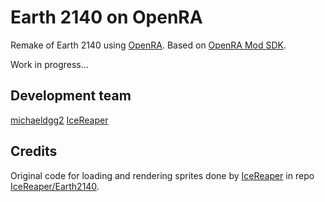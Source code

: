 # Earth 2140 on OpenRA

Remake of Earth 2140 using [OpenRA](https://github.com/OpenRA/OpenRA). Based on [OpenRA Mod SDK](https://github.com/OpenRA/OpenRAModSDK).

Work in progress...

## Development team

[michaeldgg2](https://github.com/michaeldgg2)
[IceReaper](https://github.com/IceReaper)

## Credits
Original code for loading and rendering sprites done by [IceReaper](https://github.com/IceReaper) in repo [IceReaper/Earth2140](https://github.com/IceReaper/Earth2140).
 